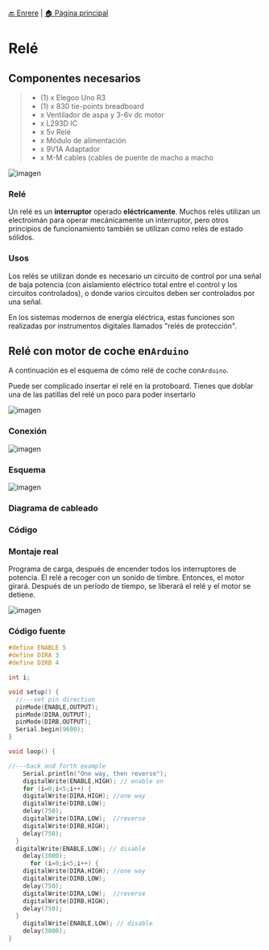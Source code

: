 [🔙 Enrere](../) | [🏠 Pàgina principal](http://danimrprofe.github.io/apuntes/)

# Relé

## Componentes necesarios

> * (1) x Elegoo Uno R3
> * (1) x 830 tie-points breadboard
> * x Ventilador de aspa y 3-6v dc motor
> * x L293D IC
> * x 5v Relé
> * x Módulo de alimentación
> * x 9V1A Adaptador
> * x M-M cables (cables de puente de macho a macho

![imagen](media/image150.jpeg)

### Relé

Un relé es un **interruptor** operado **eléctricamente**. Muchos relés utilizan un electroimán para operar mecánicamente un interruptor, pero otros principios de funcionamiento también se utilizan como relés de estado sólidos.

### Usos

Los relés se utilizan donde es necesario un circuito de control por una señal de baja potencia (con aislamiento eléctrico total entre el control y los circuitos controlados), o donde varios circuitos deben ser controlados por una señal.

En los sistemas modernos de energía eléctrica, estas funciones son realizadas por instrumentos digitales llamados "relés de protección".

## Relé con motor de coche en``Arduino``

A continuación es el esquema de cómo relé de coche con``Arduino``.

Puede ser complicado insertar el relé en la protoboard. Tienes que doblar una de las patillas del relé un poco para poder insertarlo

![imagen](media/image151.jpeg)

### Conexión

![imagen](media/image152.jpeg)

### Esquema

![imagen](media/image153.jpeg)

### Diagrama de cableado

### Código

### Montaje real

Programa de carga, después de encender todos los interruptores de potencia. El relé a recoger con un sonido de timbre. Entonces, el motor girará. Después de un período de tiempo, se liberará el relé y el motor se detiene.

![imagen](media/image154.jpeg)

### Código fuente

```c
#define ENABLE 5
#define DIRA 3
#define DIRB 4

int i;

void setup() {
  //---set pin direction
  pinMode(ENABLE,OUTPUT);
  pinMode(DIRA,OUTPUT);
  pinMode(DIRB,OUTPUT);
  Serial.begin(9600);
}

void loop() {

//---back and forth example
    Serial.println("One way, then reverse");
    digitalWrite(ENABLE,HIGH); // enable on
    for (i=0;i<5;i++) {
    digitalWrite(DIRA,HIGH); //one way
    digitalWrite(DIRB,LOW);
    delay(750);
    digitalWrite(DIRA,LOW);  //reverse
    digitalWrite(DIRB,HIGH);
    delay(750);
  }
  digitalWrite(ENABLE,LOW); // disable
    delay(3000);
      for (i=0;i<5;i++) {
    digitalWrite(DIRA,HIGH); //one way
    digitalWrite(DIRB,LOW);
    delay(750);
    digitalWrite(DIRA,LOW);  //reverse
    digitalWrite(DIRB,HIGH);
    delay(750);
  }
    digitalWrite(ENABLE,LOW); // disable
    delay(3000);
}

```
